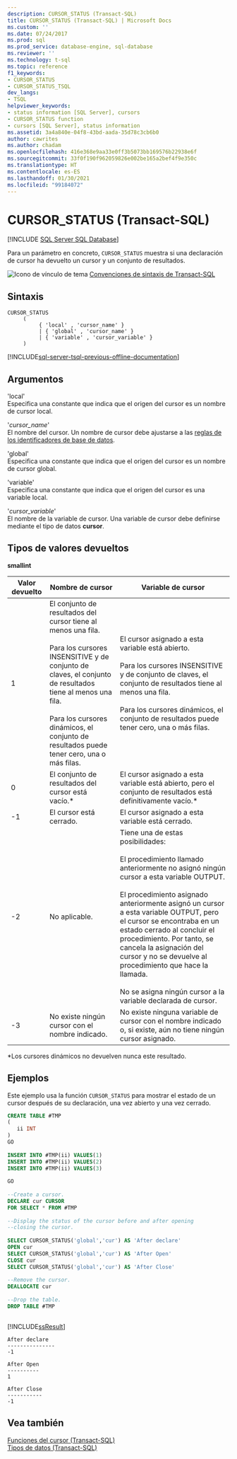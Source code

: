 ```yaml
---
description: CURSOR_STATUS (Transact-SQL)
title: CURSOR_STATUS (Transact-SQL) | Microsoft Docs
ms.custom: ''
ms.date: 07/24/2017
ms.prod: sql
ms.prod_service: database-engine, sql-database
ms.reviewer: ''
ms.technology: t-sql
ms.topic: reference
f1_keywords:
- CURSOR_STATUS
- CURSOR_STATUS_TSQL
dev_langs:
- TSQL
helpviewer_keywords:
- status information [SQL Server], cursors
- CURSOR_STATUS function
- cursors [SQL Server], status information
ms.assetid: 3a4a840e-04f8-43bd-aada-35d78c3cb6b0
author: cawrites
ms.author: chadam
ms.openlocfilehash: 416e368e9aa33e0ff3b5073bb169576b22938e6f
ms.sourcegitcommit: 33f0f190f962059826e002be165a2bef4f9e350c
ms.translationtype: HT
ms.contentlocale: es-ES
ms.lasthandoff: 01/30/2021
ms.locfileid: "99184072"
---
```

# <a name="cursor_status-transact-sql"></a>CURSOR_STATUS (Transact-SQL)
[!INCLUDE [SQL Server SQL Database](../../includes/applies-to-version/sql-asdb.md)]

Para un parámetro en concreto, `CURSOR_STATUS` muestra si una declaración de cursor ha devuelto un cursor y un conjunto de resultados.
  
![Icono de vínculo de tema](../../database-engine/configure-windows/media/topic-link.gif "Icono de vínculo de tema") [Convenciones de sintaxis de Transact-SQL](../../t-sql/language-elements/transact-sql-syntax-conventions-transact-sql.md)
  
## <a name="syntax"></a>Sintaxis  
  
```syntaxsql
CURSOR_STATUS   
     (  
          { 'local' , 'cursor_name' }   
          | { 'global' , 'cursor_name' }   
          | { 'variable' , 'cursor_variable' }   
     )  
```  
  
[!INCLUDE[sql-server-tsql-previous-offline-documentation](../../includes/sql-server-tsql-previous-offline-documentation.md)]

## <a name="arguments"></a>Argumentos
'local'  
Especifica una constante que indica que el origen del cursor es un nombre de cursor local.
  
'*cursor_name*'  
El nombre del cursor. Un nombre de cursor debe ajustarse a las [reglas de los identificadores de base de datos](../../relational-databases/databases/database-identifiers.md).
  
'global'  
Especifica una constante que indica que el origen del cursor es un nombre de cursor global.
  
'variable'  
Especifica una constante que indica que el origen del cursor es una variable local.
  
'*cursor_variable*'  
El nombre de la variable de cursor. Una variable de cursor debe definirse mediante el tipo de datos **cursor**.
  
## <a name="return-types"></a>Tipos de valores devueltos
**smallint**
  
|Valor devuelto|Nombre de cursor|Variable de cursor|  
|---|---|---|
|1|El conjunto de resultados del cursor tiene al menos una fila.<br /><br /> Para los cursores INSENSITIVE y de conjunto de claves, el conjunto de resultados tiene al menos una fila.<br /><br /> Para los cursores dinámicos, el conjunto de resultados puede tener cero, una o más filas.|El cursor asignado a esta variable está abierto.<br /><br /> Para los cursores INSENSITIVE y de conjunto de claves, el conjunto de resultados tiene al menos una fila.<br /><br /> Para los cursores dinámicos, el conjunto de resultados puede tener cero, una o más filas.|  
|0|El conjunto de resultados del cursor está vacío.*|El cursor asignado a esta variable está abierto, pero el conjunto de resultados está definitivamente vacío.*|  
|-1|El cursor está cerrado.|El cursor asignado a esta variable está cerrado.|  
|-2|No aplicable.|Tiene una de estas posibilidades:<br /><br /> El procedimiento llamado anteriormente no asignó ningún cursor a esta variable OUTPUT.<br /><br /> El procedimiento asignado anteriormente asignó un cursor a esta variable OUTPUT, pero el cursor se encontraba en un estado cerrado al concluir el procedimiento. Por tanto, se cancela la asignación del cursor y no se devuelve al procedimiento que hace la llamada.<br /><br /> No se asigna ningún cursor a la variable declarada de cursor.|  
|-3|No existe ningún cursor con el nombre indicado.|No existe ninguna variable de cursor con el nombre indicado o, si existe, aún no tiene ningún cursor asignado.|  
  
*Los cursores dinámicos no devuelven nunca este resultado.
  
## <a name="examples"></a>Ejemplos  
Este ejemplo usa la función `CURSOR_STATUS` para mostrar el estado de un cursor después de su declaración, una vez abierto y una vez cerrado.
  
```sql
CREATE TABLE #TMP  
(  
   ii INT  
)  
GO  
  
INSERT INTO #TMP(ii) VALUES(1)  
INSERT INTO #TMP(ii) VALUES(2)  
INSERT INTO #TMP(ii) VALUES(3)  
  
GO  
  
--Create a cursor.  
DECLARE cur CURSOR  
FOR SELECT * FROM #TMP  
  
--Display the status of the cursor before and after opening  
--closing the cursor.  
  
SELECT CURSOR_STATUS('global','cur') AS 'After declare'  
OPEN cur  
SELECT CURSOR_STATUS('global','cur') AS 'After Open'  
CLOSE cur  
SELECT CURSOR_STATUS('global','cur') AS 'After Close'  
  
--Remove the cursor.  
DEALLOCATE cur  
  
--Drop the table.  
DROP TABLE #TMP  
  
```  
  
[!INCLUDE[ssResult](../../includes/ssresult-md.md)]
  
```
After declare
---------------
-1  
  
After Open
----------
1  
  
After Close
-----------
-1
```  
  
## <a name="see-also"></a>Vea también
[Funciones del cursor &#40;Transact-SQL&#41;](../../t-sql/functions/cursor-functions-transact-sql.md)  
[Tipos de datos &#40;Transact-SQL&#41;](../../t-sql/data-types/data-types-transact-sql.md)
  
  
